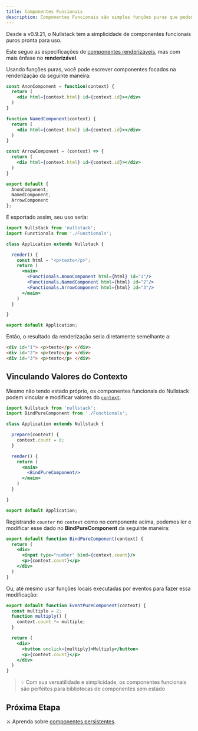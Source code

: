 ```yaml
---
title: Componentes Funcionais
description: Componentes Funcionais são simples funções puras que podem modificar o contexto e não tem estado próprio
---
```


Desde a v0.9.21, o Nullstack tem a simplicidade de componentes funcionais puros pronta para uso.

Este segue as especificações de [componentes renderizáveis](/pt-br/componentes-renderizaveis), mas com mais ênfase no **renderizável**.

Usando funções puras, você pode escrever componentes focados na renderização da seguinte maneira:

```jsx
const AnonComponent = function(context) {
  return (
    <div html={context.html} id={context.id}></div>
  )
}

function NamedComponent(context) {
  return (
    <div html={context.html} id={context.id}></div>
  )
}

const ArrowComponent = (context) => {
  return (
    <div html={context.html} id={context.id}></div>
  )
}

export default {
  AnonComponent,
  NamedComponent,
  ArrowComponent
};
```

E exportado assim, seu uso seria:

```jsx
import Nullstack from 'nullstack';
import Functionals from './Functionals';

class Application extends Nullstack {

  render() {
    const html = "<p>texto</p>";
    return (
      <main>
        <Functionals.AnonComponent html={html} id="1"/>
        <Functionals.NamedComponent html={html} id="2"/>
        <Functionals.ArrowComponent html={html} id="3"/>
      </main>
    )
  }

}

export default Application;
```

Então, o resultado da renderização seria diretamente semelhante a:

```html
<div id="1"> <p>texto</p> </div>
<div id="2"> <p>texto</p> </div>
<div id="3"> <p>texto</p> </div>
```

## Vinculando Valores do Contexto

Mesmo não tendo estado próprio, os componentes funcionais do Nullstack podem vincular e modificar valores do [`context`](/pt-br/contexto).

```jsx
import Nullstack from 'nullstack';
import BindPureComponent from './Functionals';

class Application extends Nullstack {

  prepare(context) {
    context.count = 0;
  }

  render() {
    return (
      <main>
        <BindPureComponent/>
      </main>
    )
  }

}

export default Application;
```

Registrando `counter` no `context` como no componente acima, podemos ler e modificar esse dado no **BindPureComponent** da seguinte maneira:

```jsx
export default function BindPureComponent(context) {
  return (
    <div>
      <input type="number" bind={context.count}/>
      <p>{context.count}</p>
    </div>
  )
}
```

Ou, até mesmo usar funções locais executadas por eventos para fazer essa modificação:

```jsx
export default function EventPureComponent(context) {
  const multiple = 2;
  function multiply() {
    context.count *= multiple;
  }

  return (
    <div>
      <button onclick={multiply}>Multiply</button>
      <p>{context.count}</p>
    </div>
  )
}
```

> 💡 Com sua versatilidade e simplicidade, os componentes funcionais são perfeitos para bibliotecas de componentes sem estado

## Próxima Etapa

⚔ Aprenda sobre [componentes persistentes](/pt-br/componentes-persistentes).